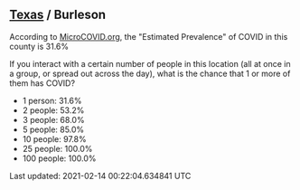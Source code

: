 
## [Texas](/united-states/texas) / Burleson

According to [MicroCOVID.org](http://microcovid.org),
the "Estimated Prevalence" of COVID in this county is 31.6%

If you interact with a certain number of people in this location
(all at once in a group, or spread out across the day), what is the chance that
1 or more of them has COVID?

- 1 person: 31.6%
- 2 people: 53.2%
- 3 people: 68.0%
- 5 people: 85.0%
- 10 people: 97.8%
- 25 people: 100.0%
- 100 people: 100.0%

Last updated: 2021-02-14 00:22:04.634841 UTC
